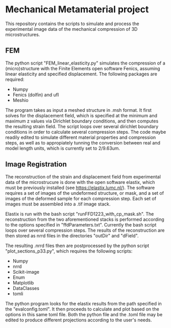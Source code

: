 # Mechanical Metamaterial project

This repository contains the scripts to simulate and process the experimental image data of the mechanical compression of 3D microstructures.

## FEM ## 

The python script "FEM_linear_elasticity.py" simulates the compression of a (micro)structure with the Finite Elements open software Fenics, assuming linear elasticity and specified displacement. The following packages are required:

- Numpy
- Fenics (dolfin) and ufl
- Meshio

The program takes as input a meshed structure in .msh format. It first solves for the displacement field, which is specified at the minimum and maximum z values via Dirichlet boundary conditions, and then computes the resulting strain field. The script loops over several dirichlet boundary conditions in order to calculate several compression steps. The code maybe readily edited to simulate different material properties and compression steps, as well as to appropiately tunning the conversion between real and model length units, which is currently set to 2/9.63um.

## Image Registration ##

The reconstruction of the strain and displacement field from experimental data of the microstrucure is done with the open software elastix, which must be previously installed (see https://elastix.lumc.nl/). The software requires a set of images of the undeformed structure, or mask, and a set of images of the deformed sample for each compression step. Each set of images must be assembled into a .tif image stack.

Elastix is run with the bash script "runFFD1223_with_cp_mask.sh". The reconstruction from the two aforementioned stacks is performed according to the options specified in "ffdParameters.txt". Currently the bash script loops over several compression steps. The results of the reconstruction are then stored as nrrd files in the directories "outDir" and "dField".

The resulting .nrrd files then are postprocessed by the python script "plot_sections_p33.py", which requires the following scripts:

- Numpy
- nrrd
- Scikit-image
- Enum
- Matplotlib
- DataClasses
- tomli

The python program looks for the elastix results from the path specified in the "evalconfig.toml". It then proceeds to calculate and plot based on the options in this same toml file. Both the python file and the .toml file may be edited to produce different projections according to the user's needs. 

